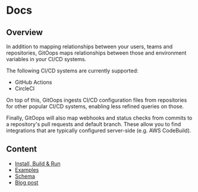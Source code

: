 # Docs

## Overview

In addition to mapping relationships between your users, teams and repositories, GitOops maps relationships between those and environment variables in your CI/CD systems.

The following CI/CD systems are currently supported:

- GitHub Actions
- CircleCI

On top of this, GitOops ingests CI/CD configuration files from repositories for other popular CI/CD systems, enabling less refined queries on those.

Finally, GitOops will also map webhooks and status checks from commits to a repository's pull requests and default branch. These allow you to find integrations that are typically configured server-side (e.g. AWS CodeBuild).

## Content

- [Install, Build & Run](run.md)
- [Examples](examples.md)
- [Schema](schema.md)
- [Blog post](blog.md)
